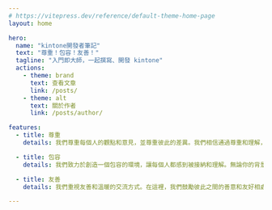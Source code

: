 ```yaml
---
# https://vitepress.dev/reference/default-theme-home-page
layout: home

hero:
  name: "kintone開發者筆記"
  text: "尊重！包容！友善！"
  tagline: "入門即大師，一起撰寫、開發 kintone"
  actions:
    - theme: brand
      text: 查看文章
      link: /posts/
    - theme: alt
      text: 關於作者
      link: /posts/author/

features:
  - title: 尊重
    details: 我們尊重每個人的觀點和意見，並尊重彼此的差異。我們相信通過尊重和理解，我們可以建立一個更加和諧的社群，讓每個人都感到受到重視和尊重。

  - title: 包容
    details: 我們致力於創造一個包容的環境，讓每個人都感到被接納和理解。無論你的背景、信仰或身份如何，我們都歡迎你的加入，並且尊重你的獨特性。

  - title: 友善
    details: 我們重視友善和溫暖的交流方式。在這裡，我們鼓勵彼此之間的善意和友好相處，讓每個人都感受到溫暖和歡樂。我們相信友善的互動可以創造一個更加美好的社群，讓人們彼此之間更加連結。

---
```


